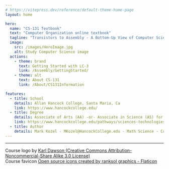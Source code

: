 ```yaml
---
# https://vitepress.dev/reference/default-theme-home-page
layout: home

hero:
  name: "CS-131 Textbook"
  text: "Computer Organization online textbook"
  tagline: "Transistors to Assembly - A Bottom-Up View of Computer Science"
  image: 
    src: /images/HeroImage.jpg
    alt: Study Computer Science image
  actions:
    - theme: brand
      text: Getting Started with LC-3
      link: /Assembly/GettingStarted/
    - theme: alt
      text: About CS-131
      link: /About/CS131Information

features:
  - title: School
    details: Allan Hancock College, Santa Maria, Ca
    link: https://www.hancockcollege.edu/
  - title: Degree
    details: Associate of Arts (AA) -or- Associate in Science (AS) for Transfer
    link: https://www.hancockcollege.edu/pathways/sciences-technologies/computer-science.php
  - title: Author
    details: Mark Kozel - MKozel@HancockCollege.edu - Math Science - Computer Science
---
```


<hr>

<div>Course logo by <a rel="license" href="http://karldawson.deviantart.com/">Karl Dawson (Creative Commons Attribution-Noncommercial-Share Alike 3.0 License)</a>
</div>
<div> Course favicon <a href="https://www.flaticon.com/free-icons/open-source" title="open source icons">Open source icons created by ranksol graphics - Flaticon</a>
</div>
